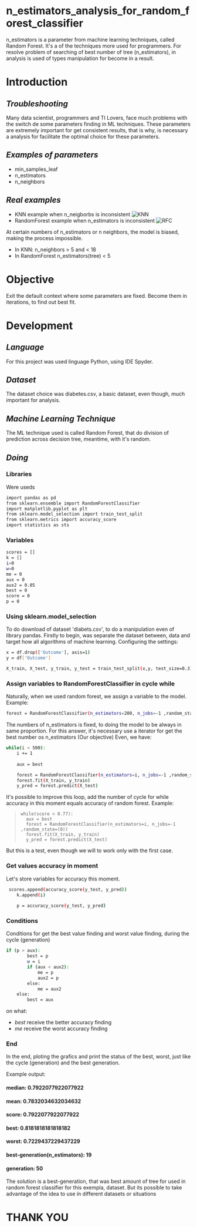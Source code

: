 # n_estimators_analysis_for_random_forest_classifier
n_estimators is a parameter from machine learning techniques, called Random Forest. It's a of the techniques more used for programmers.
For resolve problem of searching of best number of tree (n_estimators), in analysis is used of types manipulation for become in a result.

# Introduction
## _Troubleshooting_

Many data scientist, programmers and TI Lovers, face much problems with the switch de some parameters finding in ML techniques.
These parameters are extremely important for get consistent results, that is why, is necessary a analysis for facilitate the
optimal choice for these parameters.

## _Examples of parameters_

- min_samples_leaf
- n_estimators
- n_neighbors

## _Real examples_

- KNN example when n_neigborbs is inconsistent ![KNN](https://s3.amazonaws.com/stackabuse/media/k-nearest-neighbors-algorithm-python-scikit-learn-3.png)
- RandomForest example when n_estimators is inconsistent ![RFC](https://www.researchgate.net/publication/329215185/figure/fig4/AS:697573887180804@1543325983906/Outcome-of-random-forest-regressor-with-varied-parameter-n-estimators.png)

At certain numbers of n_estimators or n neighbors, the model is biased, making the process impossible.
- In KNN: n_neighbors > 5 and < 18
- In RandomForest n_estimators(tree) < 5 

# Objective

Exit the default context where some parameters are fixed. Become them in iterations, to find out best fit.

# Development

## _Language_

For this project was used linguage Python, using IDE Spyder.

## _Dataset_

The dataset choice was diabetes.csv, a basic dataset, even though, much important for analysis. 

## _Machine Learning Technique_

The ML technique used is called Random Forest, that do division of prediction across decision tree, meantime, with it's random.

## _Doing_

### Libraries

Were useds

```sh
import pandas as pd
from sklearn.ensemble import RandomForestClassifier
import matplotlib.pyplot as plt
from sklearn.model_selection import train_test_split
from sklearn.metrics import accuracy_score
import statistics as sts
```
### Variables
```sh
scores = []
k = []
i=0
w=0
me = 0
aux = 0
aux2 = 0.05
best = 0
score = 0
p = 0
```

### Using sklearn.model_selection

To do download of dataset 'diabets.csv', to do a manipulation even of library pandas.
Firstly to begin, was separate the dataset between, data and target how all algorithms of machine learning.
Configuring the settings:

```sh
x = df.drop(['Outcome'], axis=1)
y = df['Outcome']
```

```sh
X_train, X_test, y_train, y_test = train_test_split(x,y, test_size=0.3)
```

### Assign variables to RandomForestClassifier in cycle while

Naturally, when we used random forest, we assign a variable to the model. Example:

```sh
forest = RandomForestClassifier(n_estimators=200, n_jobs=-1 ,random_state=(0))
```

The numbers of n_estimators is fixed, to doing the model to be always in same proportion.
For this answer, it's necessary use a iterator for get the best number os n_estimators (Our objective)
Even, we have:

```sh
while(i < 500):
    i += 1
        
    aux = best

    forest = RandomForestClassifier(n_estimators=i, n_jobs=-1 ,random_state=(0))
    forest.fit(X_train, y_train)
    y_pred = forest.predict(X_test)
```

It's possible to improve this loop, add the number of cycle for while accuracy in this moment equals accuracy of random forest.
Example:

>     while(score < 0.77):
>       aux = best
>       forest = RandomForestClassifier(n_estimators=i, n_jobs=-1 ,random_state=(0))
>       forest.fit(X_train, y_train)
>       y_pred = forest.predict(X_test)

But this is a test, even though we will to work only with the first case.

### Get values accuracy in moment

Let's store variables for accuracy this moment.

```sh
 scores.append(accuracy_score(y_test, y_pred))
    k.append(i)    
    
    p = accuracy_score(y_test, y_pred)
```

### Conditions
Conditions for get the best value finding and worst value finding, during the cycle (generation)

```sh
if (p > aux):
        best = p
        w = i
        if (aux < aux2):
            me = p
            aux2 = p
        else:
            me = aux2
    else:
        best = aux      
```
on what: 
- *best* receive the better accuracy finding
- *me* receive the worst accuracy finding

### End

In the end, ploting the grafics and print the status of the best, worst, just like the cycle (generation) and the best generation.

Example output:

#### median:  0.7922077922077922 
#### mean:  0.7832034632034632 
#### score:  0.7922077922077922 
#### best:  0.8181818181818182 
#### worst:  0.7229437229437229 
#### best-generation(n_estimators):  19 
#### generation:  50

The solution is a best-generation, that was best amount of tree for used in random forest classifier for this exempla, dataset.
But its possible to take advantage of the idea to use in different datasets or situations

# THANK YOU
